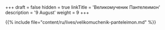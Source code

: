 +++
draft = false
hidden = true
linkTitle = 'Великомученик Пантелеимон'
description = '9 August'
weight = 9
+++

{{% include file="content/ru/lives/velikomuchenik-panteleimon.md" %}}
